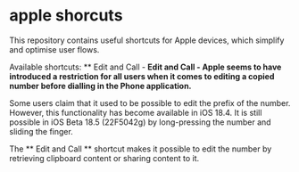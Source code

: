 # apple shorcuts

This repository contains useful shortcuts for Apple devices, which simplify and optimise user flows.

Available shortcuts:
** Edit and Call - **Edit and Call - Apple seems to have introduced a restriction for all users when it comes to editing a copied number before dialling in the Phone application.**

Some users claim that it used to be possible to edit the prefix of the number. However, this functionality has become available in iOS 18.4. It is still possible in iOS Beta 18.5 (22F5042g) by long-pressing the number and sliding the finger.

The ** Edit and Call ** shortcut makes it possible to edit the number by retrieving clipboard content or sharing content to it.

